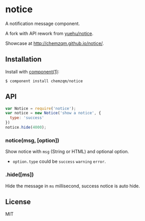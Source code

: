 # notice

A notification message component.

A fork with API rework from [yuehu/notice](https://github.com/yuehu/notice).

Showcase at <http://chemzqm.github.io/notice/>.

## Installation

Install with [component(1)](http://component.io):

    $ component install chemzqm/notice

## API

```js
var Notice = require('notice');
var notice = new Notice('show a notice', {
  type: 'success'
})
notice.hide(4000);
```

### notice(msg, [option])

Show notice with `msg` (String or HTML) and optional option.

* `option.type` could be `success` `warning` `error`.

### .hide([ms])

Hide the message in `ms` millisecond, success notice is auto hide.

## License

  MIT

